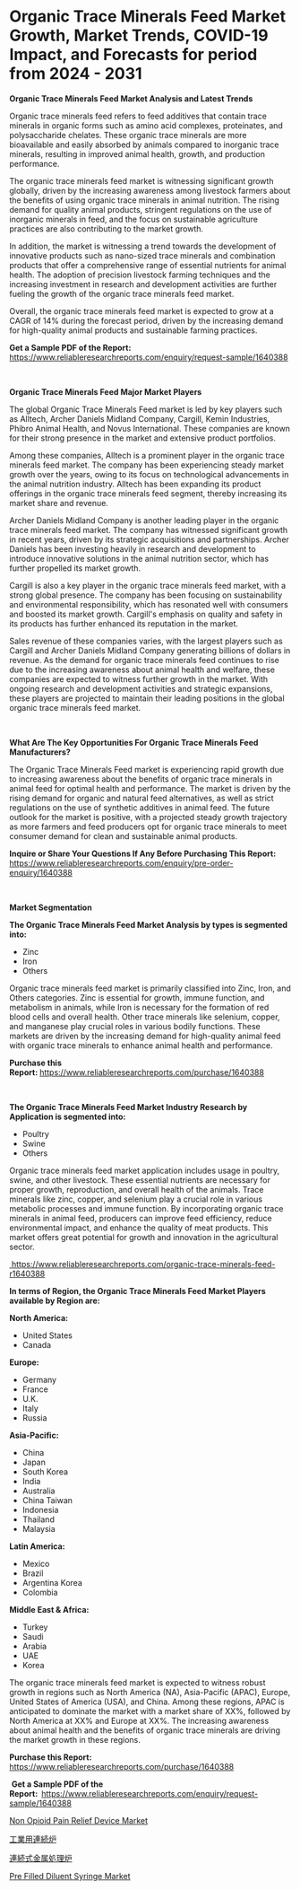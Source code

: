 <p><h1>Organic Trace Minerals Feed Market Growth, Market Trends, COVID-19 Impact, and Forecasts for period from 2024 - 2031</h1></p><p><strong>Organic Trace Minerals Feed Market Analysis and Latest Trends</strong></p>
<p><p>Organic trace minerals feed refers to feed additives that contain trace minerals in organic forms such as amino acid complexes, proteinates, and polysaccharide chelates. These organic trace minerals are more bioavailable and easily absorbed by animals compared to inorganic trace minerals, resulting in improved animal health, growth, and production performance.</p><p>The organic trace minerals feed market is witnessing significant growth globally, driven by the increasing awareness among livestock farmers about the benefits of using organic trace minerals in animal nutrition. The rising demand for quality animal products, stringent regulations on the use of inorganic minerals in feed, and the focus on sustainable agriculture practices are also contributing to the market growth.</p><p>In addition, the market is witnessing a trend towards the development of innovative products such as nano-sized trace minerals and combination products that offer a comprehensive range of essential nutrients for animal health. The adoption of precision livestock farming techniques and the increasing investment in research and development activities are further fueling the growth of the organic trace minerals feed market.</p><p>Overall, the organic trace minerals feed market is expected to grow at a CAGR of 14% during the forecast period, driven by the increasing demand for high-quality animal products and sustainable farming practices.</p></p>
<p><strong>Get a Sample PDF of the Report:&nbsp;</strong> <a href="https://www.reliableresearchreports.com/enquiry/request-sample/1640388">https://www.reliableresearchreports.com/enquiry/request-sample/1640388</a></p>
<p>&nbsp;</p>
<p><strong>Organic Trace Minerals Feed Major Market Players</strong></p>
<p><p>The global Organic Trace Minerals Feed market is led by key players such as Alltech, Archer Daniels Midland Company, Cargill, Kemin Industries, Phibro Animal Health, and Novus International. These companies are known for their strong presence in the market and extensive product portfolios.</p><p>Among these companies, Alltech is a prominent player in the organic trace minerals feed market. The company has been experiencing steady market growth over the years, owing to its focus on technological advancements in the animal nutrition industry. Alltech has been expanding its product offerings in the organic trace minerals feed segment, thereby increasing its market share and revenue.</p><p>Archer Daniels Midland Company is another leading player in the organic trace minerals feed market. The company has witnessed significant growth in recent years, driven by its strategic acquisitions and partnerships. Archer Daniels has been investing heavily in research and development to introduce innovative solutions in the animal nutrition sector, which has further propelled its market growth.</p><p>Cargill is also a key player in the organic trace minerals feed market, with a strong global presence. The company has been focusing on sustainability and environmental responsibility, which has resonated well with consumers and boosted its market growth. Cargill's emphasis on quality and safety in its products has further enhanced its reputation in the market.</p><p>Sales revenue of these companies varies, with the largest players such as Cargill and Archer Daniels Midland Company generating billions of dollars in revenue. As the demand for organic trace minerals feed continues to rise due to the increasing awareness about animal health and welfare, these companies are expected to witness further growth in the market. With ongoing research and development activities and strategic expansions, these players are projected to maintain their leading positions in the global organic trace minerals feed market.</p></p>
<p>&nbsp;</p>
<p><strong>What Are The Key Opportunities For Organic Trace Minerals Feed Manufacturers?</strong></p>
<p><p>The Organic Trace Minerals Feed market is experiencing rapid growth due to increasing awareness about the benefits of organic trace minerals in animal feed for optimal health and performance. The market is driven by the rising demand for organic and natural feed alternatives, as well as strict regulations on the use of synthetic additives in animal feed. The future outlook for the market is positive, with a projected steady growth trajectory as more farmers and feed producers opt for organic trace minerals to meet consumer demand for clean and sustainable animal products.</p></p>
<p><strong>Inquire or Share Your Questions If Any Before Purchasing This Report:</strong> <a href="https://www.reliableresearchreports.com/enquiry/pre-order-enquiry/1640388">https://www.reliableresearchreports.com/enquiry/pre-order-enquiry/1640388</a></p>
<p>&nbsp;</p>
<p><strong>Market Segmentation</strong></p>
<p><strong>The Organic Trace Minerals Feed Market Analysis by types is segmented into:</strong></p>
<p><ul><li>Zinc</li><li>Iron</li><li>Others</li></ul></p>
<p><p>Organic trace minerals feed market is primarily classified into Zinc, Iron, and Others categories. Zinc is essential for growth, immune function, and metabolism in animals, while Iron is necessary for the formation of red blood cells and overall health. Other trace minerals like selenium, copper, and manganese play crucial roles in various bodily functions. These markets are driven by the increasing demand for high-quality animal feed with organic trace minerals to enhance animal health and performance.</p></p>
<p><strong>Purchase this Report:&nbsp;</strong><a href="https://www.reliableresearchreports.com/purchase/1640388">https://www.reliableresearchreports.com/purchase/1640388</a></p>
<p>&nbsp;</p>
<p><strong>The Organic Trace Minerals Feed Market Industry Research by Application is segmented into:</strong></p>
<p><ul><li>Poultry</li><li>Swine</li><li>Others</li></ul></p>
<p><p>Organic trace minerals feed market application includes usage in poultry, swine, and other livestock. These essential nutrients are necessary for proper growth, reproduction, and overall health of the animals. Trace minerals like zinc, copper, and selenium play a crucial role in various metabolic processes and immune function. By incorporating organic trace minerals in animal feed, producers can improve feed efficiency, reduce environmental impact, and enhance the quality of meat products. This market offers great potential for growth and innovation in the agricultural sector.</p></p>
<p><a href="https://www.reliableresearchreports.com/organic-trace-minerals-feed-r1640388">&nbsp;https://www.reliableresearchreports.com/organic-trace-minerals-feed-r1640388</a></p>
<p><strong>In terms of Region, the Organic Trace Minerals Feed Market Players available by Region are:</strong></p>
<p>
    <p> <strong> North America: </strong>
        <ul>
            <li>United States</li>
            <li>Canada</li>
        </ul>
        </p> 
    <p> <strong> Europe: </strong>
        <ul>
            <li>Germany</li>
            <li>France</li>
            <li>U.K.</li>
            <li>Italy</li>
            <li>Russia</li>
        </ul>
        </p> 
    <p> <strong> Asia-Pacific: </strong>
        <ul>
            <li>China</li>
            <li>Japan</li>
            <li>South Korea</li>
            <li>India</li>
            <li>Australia</li>
            <li>China Taiwan</li>
            <li>Indonesia</li>
            <li>Thailand</li>
            <li>Malaysia</li>
        </ul>
        </p> 
    <p> <strong> Latin America: </strong>
        <ul>
            <li>Mexico</li>
            <li>Brazil</li>
            <li>Argentina Korea</li>
            <li>Colombia</li>
        </ul>
        </p> 
    <p> <strong> Middle East & Africa: </strong>
        <ul>
            <li>Turkey</li>
            <li>Saudi</li>
            <li>Arabia</li>
            <li>UAE</li>
            <li>Korea</li>
        </ul>
    </p>
    </p>
<p><p>The organic trace minerals feed market is expected to witness robust growth in regions such as North America (NA), Asia-Pacific (APAC), Europe, United States of America (USA), and China. Among these regions, APAC is anticipated to dominate the market with a market share of XX%, followed by North America at XX% and Europe at XX%. The increasing awareness about animal health and the benefits of organic trace minerals are driving the market growth in these regions.</p></p>
<p><strong>Purchase this Report: </strong><a href="https://www.reliableresearchreports.com/purchase/1640388">https://www.reliableresearchreports.com/purchase/1640388</a></p>
<p>&nbsp;<strong>Get a Sample PDF of the Report:&nbsp;&nbsp;</strong><a href="https://www.reliableresearchreports.com/enquiry/request-sample/1640388">https://www.reliableresearchreports.com/enquiry/request-sample/1640388</a></p>
<p><strong></strong></p>
<p><p><a href="https://github.com/claudianurdin/Market-Research-Report-List-1/blob/main/non-opioid-pain-relief-device-market.md">Non Opioid Pain Relief Device Market</a></p><p><a href="https://github.com/reliezer65/Market-Research-Report-List-1/blob/main/6378665119950.md">工業用連続炉</a></p><p><a href="https://github.com/tanyaali3/Market-Research-Report-List-1/blob/main/6628710119951.md">連続式金属処理炉</a></p><p><a href="https://github.com/mabenkhyari11/Market-Research-Report-List-1/blob/main/pre-filled-diluent-syringe-market.md">Pre Filled Diluent Syringe Market</a></p></p>